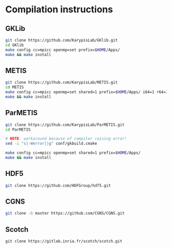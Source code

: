 # Compilation instructions

## GKLib

```bash
git clone https://github.com/KarypisLab/GKlib.git
cd GKlib
make config cc=mpicc openmp=set prefix=$HOME/Apps/
make && make install
```

## METIS

```bash
git clone https://github.com/KarypisLab/METIS.git
cd METIS
make config cc=mpicc openmp=set shared=1 prefix=$HOME/Apps/ i64=1 r64=1
make && make install
```

## ParMETIS

```bash
git clone https://github.com/KarypisLab/ParMETIS.git
cd ParMETIS

# NOTE: workaround because of compiler raising error!
sed -i "s|-Werror||g" conf/gkbuild.cmake

make config cc=mpicc openmp=set shared=1 prefix=$HOME/Apps/
make && make install
```

## HDF5

```bash
git clone https://github.com/HDFGroup/hdf5.git
```

## CGNS

```bash
git clone -b master https://github.com/CGNS/CGNS.git
```

## Scotch

```
git clone https://gitlab.inria.fr/scotch/scotch.git
```
